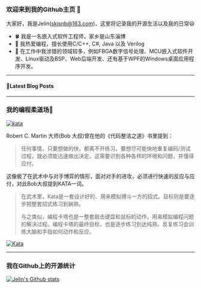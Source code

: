 ### 欢迎来到我的Github主页 👋

大家好，我是Jelin(skjsnb@163.com)，这里将记录我的开源生活以及我的日常😃

- 🍀 我是一名嵌入式软件工程师，家乡是山东淄博
- 📖 我热爱编程，擅长使用C/C++, C#, Java 以及 Verilog
- 🌴 在工作中我涉猎的领域较多，例如FBGA数字信号处理、MCU嵌入式软件开发、Linux驱动及BSP、Web后端开发、还有基于WPF的Windows桌面应用程序开发。

---

#### 📕Latest Blog Posts

<!-- BLOG-POST-LIST:START -->
<!-- BLOG-POST-LIST:END -->

---

### 我的编程柔道场🤜

[![kata](https://www.codewars.com/users/JelinPro/badges/small?theme=light)](https://www.codewars.com/users/JelinPro)

Robert C. Martin 大师(Bob 大叔)曾在他的《代码整洁之道》书里提到：

> 任何事情，只要想做的快，都离不开练习。要想尽可能快地重复编码/测试过程，就必须能迅速做出决定。这需要识别各种各样的环境和问题，并懂得应付。

这像极了在武术中与对手博弈的情形，面对对手的进攻，必须进行快速的反应与应付，对此Bob大叔提到KATA一词。

> 在武术里，Kata是一套设计好的、用来模拟搏斗一方的招式。目标则是要逐步把整套招式练习到娴熟。
>
> 与之类似，编程卡塔也是一整套敲击键盘和鼠标的动作，用来模拟编程问题的解决过程。编程卡塔的最终目标，也是逐步练习到达纯熟。反复练习会训练大脑和手指如何动作和反应。


[![Kata](https://github-readme-stats.vercel.app/api/pin/?username=skjsnb&repo=kata)](https://github.com/skjsnb/kata)


---


### 我在Github上的开源统计

[![Jelin's Github stats](https://github-readme-stats.vercel.app/api?username=skjsnb&show_icons=true)](https://github.com/skjsnb)

